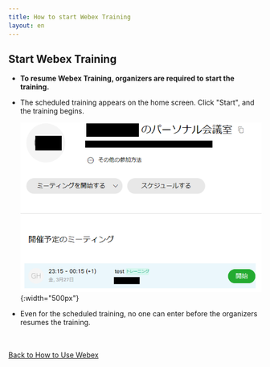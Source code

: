 ```yaml
---
title: How to start Webex Training
layout: en
---
```


## Start Webex Training
* **To resume Webex Training, organizers are required to start the training.**
* The scheduled training appears on the home screen. Click "Start", and the training begins.

	![ホーム画面トレーニング開始](img/webex_training_toppage_list.png){:width="500px"}

* Even for the scheduled training, no one can enter before the organizers resumes the training.


<br>
<br>
<a href="index" target="_blank">Back to How to Use Webex</a>
